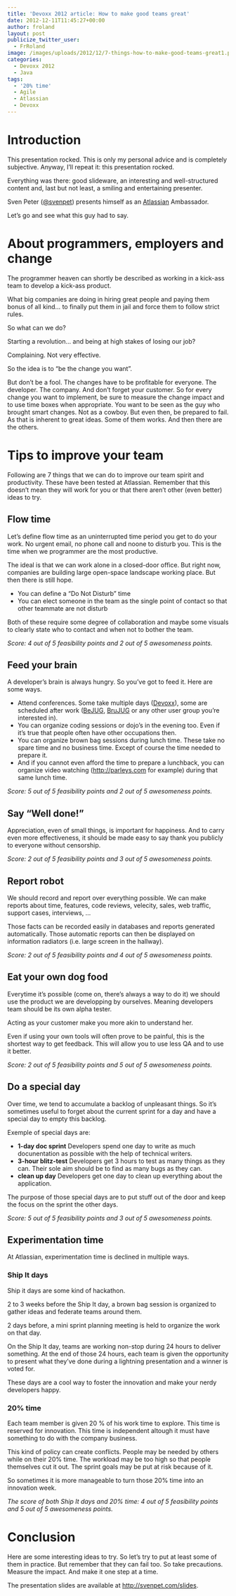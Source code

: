 ```yaml
---
title: 'Devoxx 2012 article: How to make good teams great'
date: 2012-12-11T11:45:27+00:00
author: froland
layout: post
publicize_twitter_user:
  - FrRoland
image: /images/uploads/2012/12/7-things-how-to-make-good-teams-great1.png
categories:
  - Devoxx 2012
  - Java
tags:
  - '20% time'
  - Agile
  - Atlassian
  - Devoxx
---
```

# Introduction

This presentation rocked. This is only my personal advice and is completely subjective. Anyway, I&#8217;ll repeat it: this presentation rocked.

Everything was there: good slideware, an interesting and well-structured content and, last but not least, a smiling and entertaining presenter.

Sven Peter ([@svenpet](https://twitter.com/svenpet)) presents himself as an <a class="zem_slink" title="Atlassian" href="http://www.atlassian.com/" target="_blank" rel="homepage">Atlassian</a> Ambassador.

Let&#8217;s go and see what this guy had to say.<!--more-->

# About programmers, employers and change

The programmer heaven can shortly be described as working in a kick-ass team to develop a kick-ass product.

What big companies are doing in hiring great people and paying them bonus of all kind&#8230; to finally put them in jail and force them to follow strict rules.

So what can we do?

Starting a revolution&#8230; and being at high stakes of losing our job?

Complaining. Not very effective.

So the idea is to &#8220;be the change you want&#8221;.

But don&#8217;t be a fool. The changes have to be profitable for everyone. The developer. The company. And don&#8217;t forget your customer. So for every change you want to implement, be sure to measure the change impact and to use time boxes when appropriate. You want to be seen as the guy who brought smart changes. Not as a cowboy. But even then, be prepared to fail. As that is inherent to great ideas. Some of them works. And then there are the others.

# Tips to improve your team

Following are 7 things that we can do to improve our team spirit and productivity. These have been tested at Atlassian. Remember that this doesn&#8217;t mean they will work for you or that there aren&#8217;t other (even better) ideas to try.

## Flow time

Let&#8217;s define flow time as an uninterrupted time period you get to do your work. No urgent email, no phone call and noone to disturb you. This is the time when we programmer are the most productive.

The ideal is that we can work alone in a closed-door office. But right now, companies are building large open-space landscape working place. But then there is still hope.

  * You can define a &#8220;Do Not Disturb&#8221; time
  * You can elect someone in the team as the single point of contact so that other teammate are not disturb

Both of these require some degree of collaboration and maybe some visuals to clearly state who to contact and when not to bother the team.

_Score: 4 out of 5 feasibility points and 2 out of 5 awesomeness points._

## Feed your brain

A developer&#8217;s brain is always hungry. So you&#8217;ve got to feed it. Here are some ways.

  * Attend conferences. Some take multiple days ([Devoxx](http://devoxx.com)), some are scheduled after work ([BeJUG](http://www.bejug.be/), [BruJUG](http://www.brussels-jug.be/) or any other user group you&#8217;re interested in).
  * You can organize coding sessions or dojo&#8217;s in the evening too. Even if it&#8217;s true that people often have other occupations then.
  * You can organize brown bag sessions during lunch time. These take no spare time and no business time. Except of course the time needed to prepare it.
  * And if you cannot even afford the time to prepare a lunchback, you can organize video watching (<http://parleys.com> for example) during that same lunch time.

_Score: 5 out of 5 feasibility points and 2 out of 5 awesomeness points._

## Say &#8220;Well done!&#8221;

Appreciation, even of small things, is important for happiness. And to carry even more effectiveness, it should be made easy to say thank you publicly to everyone without censorship.

_Score: 2 out of 5 feasibility points and 3 out of 5 awesomeness points._

## Report robot

We should record and report over everything possible. We can make reports about time, features, code reviews, velecity, sales, web traffic, support cases, interviews, &#8230;

Those facts can be recorded easily in databases and reports generated automatically. Those automatic reports can then be displayed on information radiators (i.e. large screen in the hallway).

_Score: 2 out of 5 feasibility points and 4 out of 5 awesomeness points._

## Eat your own dog food

Everytime it&#8217;s possible (come on, there&#8217;s always a way to do it) we should use the product we are developping by ourselves. Meaning developers team should be its own alpha tester.

Acting as your customer make you more akin to understand her.

Even if using your own tools will often prove to be painful, this is the shortest way to get feedback. This will allow you to use less QA and to use it better.

_Score: 2 out of 5 feasibility points and 5 out of 5 awesomeness points._

## Do a special day

Over time, we tend to accumulate a backlog of unpleasant things. So it&#8217;s sometimes useful to forget about the current sprint for a day and have a special day to empty this backlog.

Exemple of special days are:

  * **1-day doc sprint** Developers spend one day to write as much docunentation as possible with the help of technical writers.
  * **3-hour blitz-test** Developers get 3 hours to test as many things as they can. Their sole aim should be to find as many bugs as they can.
  * **clean up day** Developers get one day to clean up everything about the application.

The purpose of those special days are to put stuff out of the door and keep the focus on the sprint the other days.

_Score: 5 out of 5 feasibility points and 3 out of 5 awesomeness points._

## Experimentation time

At Atlassian, experimentation time is declined in multiple ways.

### Ship It days

Ship it days are some kind of hackathon.

2 to 3 weeks before the Ship It day, a brown bag session is organized to gather ideas and federate teams around them.

2 days before, a mini sprint planning meeting is held to organize the work on that day.

On the Ship It day, teams are working non-stop during 24 hours to deliver something. At the end of those 24 hours, each team is given the opportunity to present what they&#8217;ve done during a lightning presentation and a winner is voted for.

These days are a cool way to foster the innovation and make your nerdy developers happy.

### 20% time

Each team member is given 20 % of his work time to explore. This time is reserved for innovation. This time is independent altough it must have something to do with the company business.

This kind of policy can create conflicts. People may be needed by others while on their 20% time. The workload may be too high so that people themselves cut it out. The sprint goals may be put at risk because of it.

So sometimes it is more manageable to turn those 20% time into an innovation week.

_The score of both Ship It days and 20% time: 4 out of 5 feasibility points and 5 out of 5 awesomeness points._

# Conclusion

Here are some interesting ideas to try. So let&#8217;s try to put at least some of them in practice. But remember that they can fail too. So take precautions. Measure the impact. And make it one step at a time.

The presentation slides are available at <http://svenpet.com/slides>.